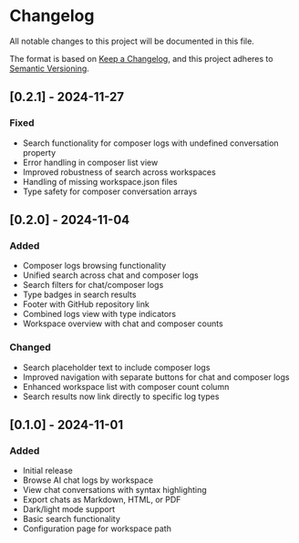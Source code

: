 # Changelog

All notable changes to this project will be documented in this file.

The format is based on [Keep a Changelog](https://keepachangelog.com/en/1.0.0/),
and this project adheres to [Semantic Versioning](https://semver.org/spec/v2.0.0.html).

## [0.2.1] - 2024-11-27

### Fixed
- Search functionality for composer logs with undefined conversation property
- Error handling in composer list view
- Improved robustness of search across workspaces
- Handling of missing workspace.json files
- Type safety for composer conversation arrays

## [0.2.0] - 2024-11-04

### Added
- Composer logs browsing functionality
- Unified search across chat and composer logs
- Search filters for chat/composer logs
- Type badges in search results
- Footer with GitHub repository link
- Combined logs view with type indicators
- Workspace overview with chat and composer counts

### Changed
- Search placeholder text to include composer logs
- Improved navigation with separate buttons for chat and composer logs
- Enhanced workspace list with composer count column
- Search results now link directly to specific log types

## [0.1.0] - 2024-11-01

### Added
- Initial release
- Browse AI chat logs by workspace
- View chat conversations with syntax highlighting
- Export chats as Markdown, HTML, or PDF
- Dark/light mode support
- Basic search functionality
- Configuration page for workspace path 
